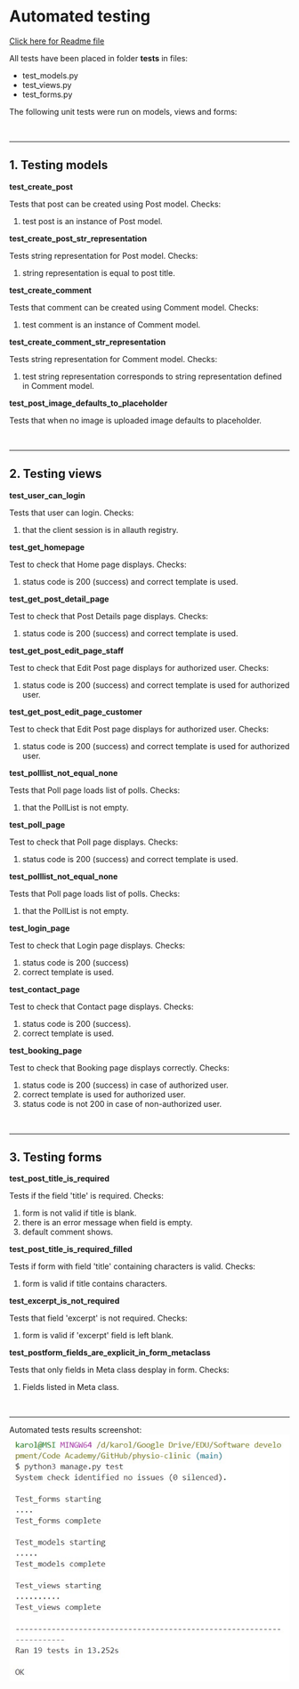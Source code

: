 # Automated testing

[Click here for Readme file](/README.md#user-story-testing)

All tests have been placed in folder **tests** in files:
- test_models.py
- test_views.py
- test_forms.py

The following unit tests were run on models, views and forms:

<br>

___
## 1. Testing models

**test_create_post**

Tests that post can be created using Post model.
Checks:
1. test post is an instance of Post model.

**test_create_post_str_representation**

Tests string representation for Post model.
Checks:
1. string representation is equal to post title.

**test_create_comment**

Tests that comment can be created using Comment model.
Checks:
1. test comment is an instance of Comment model.

**test_create_comment_str_representation**

Tests string representation for Comment model.
Checks:
1. test string representation corresponds to 
string representation defined in Comment model.

**test_post_image_defaults_to_placeholder**

Tests that when no image is uploaded image defaults to placeholder.

<br>

___
## 2. Testing views

**test_user_can_login**

Tests that user can login.
Checks:
1. that the client session is in allauth registry.

**test_get_homepage**

Test to check that Home page displays.
Checks:
1. status code is 200 (success)
and correct template is used.

**test_get_post_detail_page**

Test to check that Post Details page displays.
Checks:
1. status code is 200 (success)
and correct template is used.

**test_get_post_edit_page_staff**

Test to check that Edit Post page displays
for authorized user.
Checks:
1. status code is 200 (success)
and correct template is used
for authorized user.

**test_get_post_edit_page_customer**

Test to check that Edit Post page displays
for authorized user.
Checks:
1. status code is 200 (success) and correct template is used for authorized user.

**test_polllist_not_equal_none**

Tests that Poll page loads list of polls.
Checks:
1. that the PollList is not empty.

**test_poll_page**

Test to check that Poll page displays.
Checks:
1. status code is 200 (success)
and correct template is used.

**test_polllist_not_equal_none**

Tests that Poll page loads list of polls.
Checks:
1. that the PollList is not empty.

**test_login_page**

Test to check that Login page displays.
Checks:
1. status code is 200 (success)
2. correct template is used.

**test_contact_page**

Test to check that Contact page displays.
Checks:
1. status code is 200 (success).
2. correct template is used.

**test_booking_page**

Test to check that Booking page displays correctly.
Checks:
1. status code is 200 (success) in case of authorized user.
2. correct template is used
for authorized user.
3. status code is not 200 in case of non-authorized user.

<br>

___
## 3. Testing forms

**test_post_title_is_required**

Tests if the field 'title' is required.
Checks:
1. form is not valid if title is blank.
2. there is an error message when field is empty.
3. default comment shows.

**test_post_title_is_required_filled**

Tests if form with field 'title' containing characters 
is valid.
Checks:
1. form is valid if title contains characters.

**test_excerpt_is_not_required**

Tests that field 'excerpt' is not required.
Checks:
1. form is valid if 'excerpt' field is left blank.

**test_postform_fields_are_explicit_in_form_metaclass**

Tests that only fields in Meta class desplay in form.
Checks:
1. Fields listed in Meta class.

<br>

___

Automated tests results screenshot:
![Automated testing results](/readme/docs/images/testing/auto_tests_results.jpg)
